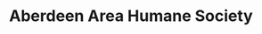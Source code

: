 ---
title: "Aberdeen Area Humane Society"
url: /aberdeen/aberdeen-area-humane-society/
shop: Tiere
---